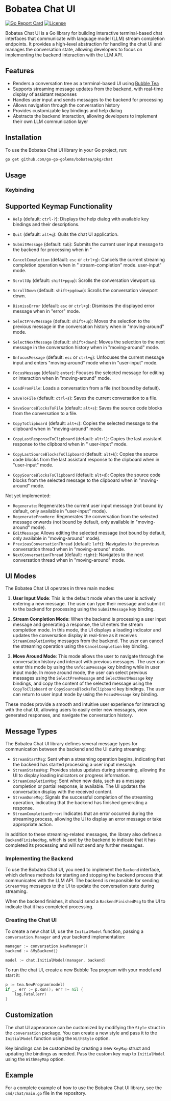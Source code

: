 # Bobatea Chat UI

[![Go Report Card](https://goreportcard.com/badge/github.com/go-go-golems/bobatea)](https://goreportcard.com/report/github.com/go-go-golems/bobatea)
[![License](https://img.shields.io/badge/License-MIT-blue.svg)](https://opensource.org/licenses/MIT)

Bobatea Chat UI is a Go library for building interactive terminal-based chat interfaces that communicate with language model (LLM) stream completion endpoints. It provides a high-level abstraction for handling the chat UI and manages the conversation state, allowing developers to focus on implementing the backend interaction with the LLM API.

## Features

- Renders a conversation tree as a terminal-based UI using [Bubble Tea](https://github.com/charmbracelet/bubbletea)
- Supports streaming message updates from the backend, with real-time display of assistant responses
- Handles user input and sends messages to the backend for processing
- Allows navigation through the conversation history
- Provides customizable key bindings and help dialog
- Abstracts the backend interaction, allowing developers to implement their own LLM communication layer

## Installation

To use the Bobatea Chat UI library in your Go project, run:

```bash
go get github.com/go-go-golems/bobatea/pkg/chat
```

## Usage

### Keybinding

## Supported Keymap Functionality

- `Help` (default: `ctrl-?`): Displays the help dialog with available key bindings and their descriptions.
- `Quit` (default: `alt+q`): Quits the chat UI application.

- `SubmitMessage` (default: `tab`): Submits the current user input message to the backend for processing when in "
- `CancelCompletion` (default: `esc` or `ctrl+g`): Cancels the current streaming completion operation when in "
  stream-completion" mode.
  user-input" mode.

- `ScrollUp` (default: `shift+pgup`): Scrolls the conversation viewport up.
- `ScrollDown` (default: `shift+pgdown`): Scrolls the conversation viewport down.
- `DismissError` (default: `esc` or `ctrl+g`): Dismisses the displayed error message when in "error" mode.

- `SelectPrevMessage` (default: `shift+up`): Moves the selection to the previous message in the conversation history
  when in "moving-around" mode.
- `SelectNextMessage` (default: `shift+down`): Moves the selection to the next message in the conversation history when
  in "moving-around" mode.
- `UnfocusMessage` (default: `esc` or `ctrl+g`): Unfocuses the current message input and enters "moving-around" mode
  when in "user-input" mode.
- `FocusMessage` (default: `enter`): Focuses the selected message for editing or interaction when in "moving-around"
  mode.

- `LoadFromFile`: Loads a conversation from a file (not bound by default).
- `SaveToFile` (default: `ctrl+s`): Saves the current conversation to a file.
- `SaveSourceBlocksToFile` (default: `alt+s`): Saves the source code blocks from the conversation to a file.

- `CopyToClipboard` (default: `alt+c`): Copies the selected message to the clipboard when in "moving-around" mode.
- `CopyLastResponseToClipboard` (default: `alt+l`): Copies the last assistant response to the clipboard when in "
  user-input" mode.
- `CopyLastSourceBlocksToClipboard` (default: `alt+k`): Copies the source code blocks from the last assistant response
  to the clipboard when in "user-input" mode.
- `CopySourceBlocksToClipboard` (default: `alt+d`): Copies the source code blocks from the selected message to the
  clipboard when in "moving-around" mode.

Not yet implemented:

- `Regenerate`: Regenerates the current user input message (not bound by default, only available in "user-input" mode).
- `RegenerateFromHere`: Regenerates the conversation from the selected message onwards (not bound by default, only
  available in "moving-around" mode).
- `EditMessage`: Allows editing the selected message (not bound by default, only available in "moving-around" mode).
- `PreviousConversationThread` (default: `left`): Navigates to the previous conversation thread when in "moving-around"
  mode.
- `NextConversationThread` (default: `right`): Navigates to the next conversation thread when in "moving-around" mode.

## UI Modes

The Bobatea Chat UI operates in three main modes:

1. **User Input Mode**: This is the default mode when the user is actively entering a new message. The user can type
   their message and submit it to the backend for processing using the `SubmitMessage` key binding.

2. **Stream Completion Mode**: When the backend is processing a user input message and generating a response, the UI
   enters the stream completion mode. In this mode, the UI displays a loading indicator and updates the conversation
   display in real-time as it receives `StreamCompletionMsg` messages from the backend. The user can cancel the
   streaming operation using the `CancelCompletion` key binding.

3. **Move Around Mode**: This mode allows the user to navigate through the conversation history and interact with
   previous messages. The user can enter this mode by using the `UnfocusMessage` key binding while in user input mode.
   In move around mode, the user can select previous messages using the `SelectPrevMessage` and `SelectNextMessage` key
   bindings, and copy the content of the selected message using the `CopyToClipboard` or `CopySourceBlocksToClipboard`
   key bindings. The user can return to user input mode by using the `FocusMessage` key binding.

These modes provide a smooth and intuitive user experience for interacting with the chat UI, allowing users to easily
enter new messages, view generated responses, and navigate the conversation history.

## Message Types

The Bobatea Chat UI library defines several message types for communication between the backend and the UI during streaming:

- `StreamStartMsg`: Sent when a streaming operation begins, indicating that the backend has started processing a user
  input message.
- `StreamStatusMsg`: Provides status updates during streaming, allowing the UI to display loading indicators or progress
  information.
- `StreamCompletionMsg`: Sent when new data, such as a message completion or partial response, is available. The UI
  updates the conversation display with the received content.
- `StreamDoneMsg`: Signals the successful completion of the streaming operation, indicating that the backend has
  finished generating a response.
- `StreamCompletionError`: Indicates that an error occurred during the streaming process, allowing the UI to display an
  error message or take appropriate action.

In addition to these streaming-related messages, the library also defines a `BackendFinishedMsg`, which is sent by the
backend to indicate that it has completed its processing and will not send any further messages.

### Implementing the Backend

To use the Bobatea Chat UI, you need to implement the `Backend` interface, which defines methods for starting and
stopping the backend process that communicates with the LLM API. The backend is responsible for sending `Stream*Msg`
messages to the UI to update the conversation state during streaming.

When the backend finishes, it should send a `BackendFinishedMsg` to the UI to indicate that it has completed processing.

### Creating the Chat UI

To create a new chat UI, use the `InitialModel` function, passing a `conversation.Manager` and your backend implementation:

```go
manager := conversation.NewManager()
backend := &MyBackend{}

model := chat.InitialModel(manager, backend)
```

To run the chat UI, create a new Bubble Tea program with your model and start it:

```go
p := tea.NewProgram(model)
if _, err := p.Run(); err != nil {
    log.Fatal(err)
}
```

## Customization

The chat UI appearance can be customized by modifying the `Style` struct in the `conversation` package. You can create a
new style and pass it to the `InitialModel` function using the `WithStyle` option.

Key bindings can be customized by creating a new `KeyMap` struct and updating the bindings as needed. Pass the custom
key map to `InitialModel` using the `WithKeyMap` option.

## Example

For a complete example of how to use the Bobatea Chat UI library, see the `cmd/chat/main.go` file in the repository.

